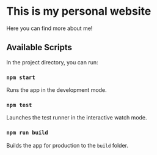 # This is my personal website

Here you can find more about me!

## Available Scripts

In the project directory, you can run:

### `npm start`
Runs the app in the development mode.

### `npm test`

Launches the test runner in the interactive watch mode.

### `npm run build`

Builds the app for production to the `build` folder.
